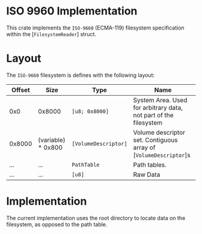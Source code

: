 # ISO 9960 Implementation

This crate implements the `ISO-9660` (ECMA-119) filesystem specification
within the [`FilesystemReader`] struct.

# Layout

The `ISO-9660` filesystem is defines with the following layout:

| Offset | Size                | Type                 | Name                                                             |
| ------ | ------------------- | -------------------- | ---------------------------------------------------------------- |
| 0x0    | 0x8000              | `[u8; 0x8000]`       | System Area. Used for arbitrary data, not part of the filesystem |
| 0x8000 | (variable) \* 0x800 | `[VolumeDescriptor]` | Volume descriptor set. Contiguous array of [`VolumeDescriptor`]s |
| ...    | ...                 | `PathTable`          | Path tables.                                                     |
| ...    | ...                 | `[u8]`               | Raw Data                                                         |

# Implementation

The current implementation uses the root directory to locate data on the filesystem,
as opposed to the path table.
